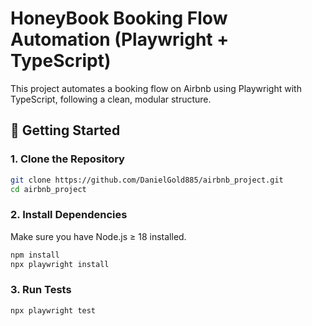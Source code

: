 # HoneyBook Booking Flow Automation (Playwright + TypeScript)

This project automates a booking flow on Airbnb using Playwright with TypeScript, following a clean, modular structure.

## 🚀 Getting Started

### 1. Clone the Repository

```bash
git clone https://github.com/DanielGold885/airbnb_project.git
cd airbnb_project
```

### 2. Install Dependencies
Make sure you have Node.js ≥ 18 installed.

```bash
npm install
npx playwright install
```

### 3. Run Tests
```bash
npx playwright test
```


